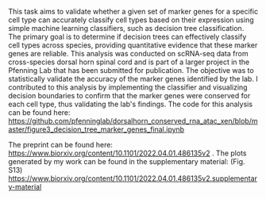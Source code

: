 This task aims to validate whether a given set of marker genes for a specific cell type can accurately classify cell types based on their expression using simple machine learning classifiers, such as decision tree classification. The primary goal is to determine if decision trees can effectively classify cell types across species, providing quantitative evidence that these marker genes are reliable. This analysis was conducted on scRNA-seq data from cross-species dorsal horn spinal cord and is part of a larger project in the Pfenning Lab that has been submitted for publication. The objective was to statistically validate the accuracy of the marker genes identified by the lab. I contributed to this analysis by implementing the classifier and visualizing decision boundaries to confirm that the marker genes were conserved for each cell type, thus validating the lab's findings. The code for this analysis can be found here: https://github.com/pfenninglab/dorsalhorn_conserved_rna_atac_xen/blob/master/figure3_decision_tree_marker_genes_final.ipynb

The preprint can be found here:
https://www.biorxiv.org/content/10.1101/2022.04.01.486135v2 .
The plots generated by my work can be found in the supplementary material: (Fig. S13)
https://www.biorxiv.org/content/10.1101/2022.04.01.486135v2.supplementary-material
